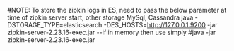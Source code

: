 
#NOTE: To store the zipkin logs in ES, need to pass the below parameter at time of zipkin server start, other storage MySql, Cassandra
java -DSTORAGE_TYPE=elasticsearch -DES_HOSTS=http://127.0.0.1:9200 -jar zipkin-server-2.23.16-exec.jar
--if in memory then use simply
#java -jar zipkin-server-2.23.16-exec.jar
